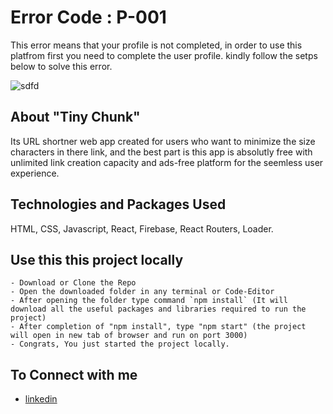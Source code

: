 # Error Code : P-001

This error means that your profile is not completed, in order to use this platfrom first you need to complete the user profile. kindly follow the setps below to solve this error.

![sdfd](https://user-images.githubusercontent.com/59175412/228934646-9b97831b-82ca-4984-be34-3a941d4fb4e9.gif)







## About "Tiny Chunk"
Its URL shortner web app created for users who want to minimize the size characters in there link, and the best part is this app is absolutly free with unlimited link creation capacity and ads-free platform for the seemless user experience.

## Technologies and Packages Used
HTML, CSS, Javascript, React, Firebase, React Routers, Loader.


## Use this this project locally
    - Download or Clone the Repo
    - Open the downloaded folder in any terminal or Code-Editor
    - After opening the folder type command `npm install` (It will download all the useful packages and libraries required to run the project)
    - After completion of "npm install", type "npm start" (the project will open in new tab of browser and run on port 3000)
    - Congrats, You just started the project locally.
    
    
## To Connect with me
 - [linkedin](https://www.linkedin.com/in/harshgupta2001/)
